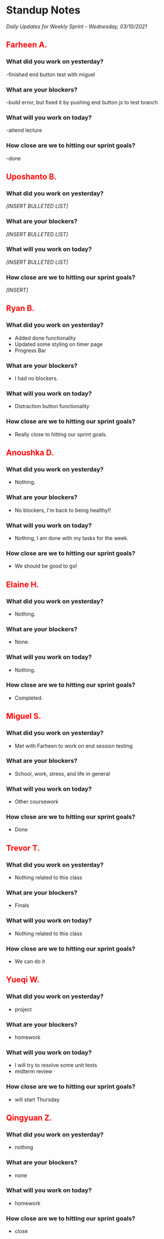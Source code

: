 # Standup Notes
*Daily Updates for Weekly Sprint - Wednesday, 03/10/2021*

## <span style="color: red;">Farheen A.</span> 

### What did you work on yesterday?
-finished end button test with miguel

### What are your blockers?
-build error, but fixed it by pushing end button js to test branch

### What will you work on today?
-attend lecture

### How close are we to hitting our sprint goals?
-done
## <span style="color: red;">Uposhanto B.</span> 

### What did you work on yesterday?
*[INSERT BULLETED LIST]*

### What are your blockers?
*[INSERT BULLETED LIST]*

### What will you work on today?
*[INSERT BULLETED LIST]*

### How close are we to hitting our sprint goals?
*[INSERT]*

## <span style="color: red;">Ryan B.</span>

### What did you work on yesterday?
- Added done functionality
- Updated some styling on timer page
- Progress Bar

### What are your blockers?
- I had no blockers.

### What will you work on today?
- Distraction button functionality

### How close are we to hitting our sprint goals?
- Really close to hitting our sprint goals.

## <span style="color: red;">Anoushka D.</span>

### What did you work on yesterday?
- Nothing.

### What are your blockers?
- No blockers, I'm back to being healthy!!

### What will you work on today?
- Nothing, I am done with my tasks for the week.

### How close are we to hitting our sprint goals?
- We should be good to go!

## <span style="color: red;">Elaine H.</span>

### What did you work on yesterday?
- Nothing.

### What are your blockers?
- None.

### What will you work on today?
- Nothing.

### How close are we to hitting our sprint goals?
- Completed. 

## <span style="color: red;">Miguel S.</span>

### What did you work on yesterday?
- Met with Farheen to work on end session testing

### What are your blockers?
- School, work, stress, and life in general

### What will you work on today?
- Other coursework

### How close are we to hitting our sprint goals?
- Done

## <span style="color: red;">Trevor T.</span>

### What did you work on yesterday?
- Nothing related to this class

### What are your blockers?
- Finals

### What will you work on today?
- Nothing related to this class

### How close are we to hitting our sprint goals?
- We can do it

## <span style="color: red;">Yueqi W.</span>

### What did you work on yesterday?
- project

### What are your blockers?
- homework

### What will you work on today?
- I will try to resolve some unit tests
- midterm review

### How close are we to hitting our sprint goals?
- will start Thursday

## <span style="color: red;">Qingyuan Z.</span>

### What did you work on yesterday?
- nothing

### What are your blockers?
- none

### What will you work on today?
- homework

### How close are we to hitting our sprint goals?
- close

